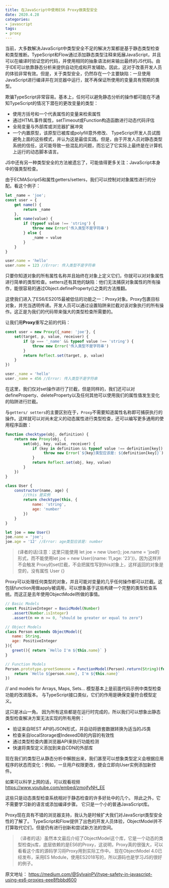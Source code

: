 ```yaml
---
title: 在JavaScript中使用ES6 Proxy做类型安全
date: 2020.4.28
categories: 
- javascript
tags:
- proxy
---
```


当前，大多数解决JavaScript中类型安全不足的解决方案都是基于静态类型检查和类型推断。TypeScript和Flow通过添加静态类型注释来拓展JavaScript，并且可以在编译时验证您的代码，并使用相同的抽象语法树来输出最终的JS代码。由于IDE可以依靠静态分析来提供自动完成和开发辅助，因此，这对于改善开发人员的体验非常有效。但是，关于类型安全，仍然存在一个主要缺陷：一旦使用JavaScript进行编译并在浏览器中运行，就不再保证所使用的变量具有预期的类型。

欺骗TypeScript非常容易。基本上，任何可以避免静态分析的操作都可能在不通知TypeScript的情况下潜在的更改变量的类型：

- 使用方括号和一个代表属性的变量来检索属性
- 通过HTML事件属性，setTimeout或Function构造函数进行动态代码评估
- 全局变量与外部库或浏览器扩展冲突
- 一个内置原型，该原型已被库或polyfill意外修改、
TypeScript开发人员试图避免上面的这些模式，并认为这是最佳实践。但是，由于开发人员对静态类型系统的信任，这可能导致一些混乱的问题，而忘记了它实际上最终是在计算机上运行的动态脚本语言。

JS中还有另一种类型安全的方法被遗忘了，可能值得更多关注：JavaScript本身中的强类型检查。

由于ECMAScript5和属性getters/setters，我们可以控制对对象属性进行的分配。看这个例子：

```Javascript
let _name = 'joe';
const user = {
    get name() {
        return _name
    },
    set name(value) {
        if (typeof value !== 'string') {
            throw new Error('传入类型不是字符串')
        } else {
            _name = value
        }
    }
}

user.name = 'hello'
user.name = 123 //Error: 传入类型不是字符串
```
只要你知道对象的所有属性名称并且始终在对象上定义它们，你就可以对对象属性进行简单的类型检查。setters还有其他的缺陷：他们无法捕获对象属性的所有操作，能很容易的通过Object.defineProperty()之类的方法推翻。

这使我们进入了ES6/ES2015最被低估的功能之一：Proxy对象。Proxy包裹目标对象，并充当透明传递。开发人员可以通过设置陷阱来拦截对该对象执行的所有操作。这正是为我们的代码带来强大的类型检查所需要的。

让我们用**Proxy**重写之前的代码：

```Javascript
const user = new Proxy({_name: 'joe'}, {
    set(target, p, value, receiver) {
        if (p === '_name' && typeof value !== 'string') {
            throw new Error('传入类型不是字符串')
        }
        return Reflect.set(target, p, value)
    }
})

user._name = 'hello'
user._name = 456 //Error: 传入类型不是字符串
```
在这里，我们仅对set操作进行了拦截，但是同样的，我们还可以对defineProperty、deleteProperty以及任何其他可以使用我们的属性值发生变化的陷阱进行拦截。

与`getters/ setters`的主要区别在于，`Proxy`不需要知道属性名称即可捕获执行的操作。这样就可以对尚未定义的动态属性进行类型检查，还可以编写更多通用的使用程序函数：

```Javascript
function checktype(obj, definition) {
    return new Proxy(obj, {
        set(obj, key, value, receiver) {
            if (key in definition && typeof value !== definition[key]) {
                 throw new Error(`${key}类型应该是: ${definition[key]}`)
            }
            return Reflect.set(obj, key, value)
        }
    })
}

class User {
    constructor(name, age) {
        //this 是实例
        return checktype(this, {
            name: 'string',
            age: 'number'
        })
    }
}

let joe = new User()
joe.name = 'joe';
joe.age = '12' //Error: age类型应该是: number
```
> (译者的话)注意：这里只能使用 let joe = new User(); joe.name = 'joe的形式，而不能使用let joe = new User({name: 11,age: '23'})，因为这样并不会触发 Proxy的set拦截，不会把属性写到this对象上，这样返回的对象是空的，没有属性 User {}

Proxy可以处理任何类型的对象，并且可能对变量的几乎任何操作都可以拦截。这包括function用做apply被调用，可以想象基于这些构建一个完整的类型检查系统。而这正是去年使用ObjectModel所做的事情。

```Javascript
// Basic Models
const PositiveInteger = BasicModel(Number)
   .assert(Number.isInteger)
   .assert(n => n >= 0, "should be greater or equal to zero")

// Object Models
class Person extends ObjectModel({ 
   name: String,
   age: PositiveInteger
}){
   greet(){ return `Hello I'm ${this.name}` }
}

// Function Models
Person.prototype.greetSomeone = FunctionModel(Person).return(String)(function(person){ 
    return `Hello ${person.name}, I'm ${this.name}` 
})
```

// and models for Arrays, Maps, Sets...
模型基本上是前面代码示例中类型检查功能的改进版本。 与TypeScript接口类似，它们的作用是确保变量符合模型定义。

这只是冰山一角。 因为所有这些都是在运行时完成的，所以我们可以想象出静态类型检查解决方案无法实现的所有用例：

- 验证来自REST API的JSON形式，并自动将嵌套数据转换为适当的JS类
- 检查来自localStorage或IndexedDB的内容的有效性
- 通过类型检查内置浏览器API来执行功能检测
- 快速将类型定义添加到来自CDN的外部库
  
现在我们的类型已从静态分析中解脱出来，我们甚至可以想象类型定义会根据应用程序的状态而变化：例如，一旦用户权限更改，便会立即向User实例添加新控件。

如果可以科学上网的话，可以观看视频 https://www.youtube.com/embed/zmojfyNH_EE

这些只是动态类型检查系统相对于静态检查的许多好处中的几个。 除此之外，它不需要学习新的语言或添加编译步骤。 它只是一个小的普通JavaScript库。

Proxy现在具有不错的浏览器支持，我认为是时候扩大我们对JavaScript类型安全性的了解了。 TypeScript和Flow提供了出色的开发人员体验，ObjectModel并不打算取代它们，但是仍有进行创新和尝试新方法的空间。

> （译者的话）虽然本文最后介绍了ObjectModel这个库，它是一个动态的类型检查js库，底层依赖的是ES6的Proxy，这说明，Proxy真的很强大，可以看看这个库的源码学习将Proxy用到实际工作中。
现在ObjectModel 4.0已经发布，采用ES Module，使用ES2018写的，所以源码也是学习JS的很好的例子。

原文地址：
https://medium.com/@SylvainPV/type-safety-in-javascript-using-es6-proxies-eee8fbbbd600